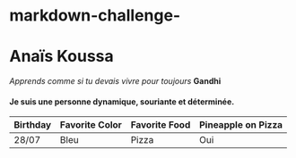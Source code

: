 # markdown-challenge-

# Anaïs Koussa #

*Apprends comme si tu devais vivre pour toujours* **Gandhi**



#### Je suis une personne dynamique, souriante et déterminée. ####

| Birthday | Favorite Color | Favorite Food | Pineapple on Pizza |
|  ------- | -------------- | ------------- | -------------------|
|   28/07  |     Bleu       |     Pizza     |        Oui         |





